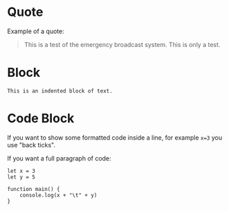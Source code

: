 # Quote
Example of a quote:

> This is a test of the emergency broadcast system. This is only a test.

# Block
	This is an indented block of text.

# Code Block
If you want to show some formatted code inside a line, for example `x=3` you use "back ticks".

If you want a full paragraph of code:

````
let x = 3
let y = 5

function main() {
	console.log(x + "\t" + y)
}
````

